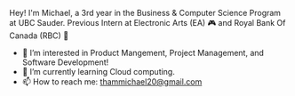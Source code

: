 Hey! I'm Michael, a 3rd year in the Business & Computer Science Program at UBC Sauder. 
Previous Intern at Electronic Arts (EA) 🎮 and Royal Bank Of Canada (RBC) 💸

- 👀 I’m interested in Product Mangement, Project Management, and Software Development!
- 🌱 I’m currently learning Cloud computing.
- 📫 How to reach me: thammichael20@gmail.com

<!---
miketham24/miketham24 is a ✨ special ✨ repository because its `README.md` (this file) appears on your GitHub profile.
You can click the Preview link to take a look at your changes.
--->
